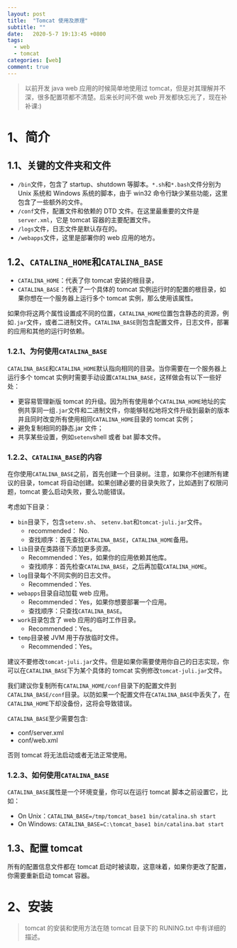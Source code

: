 ```yaml
---
layout: post
title:  "Tomcat 使用及原理"
subtitle: ""
date:   2020-5-7 19:13:45 +0800
tags:
  - web
  - tomcat
categories: [web]
comment: true
---
```


> 以前开发 java web 应用的时候简单地使用过 tomcat，但是对其理解并不深，很多配置项都不清楚。后来长时间不做 web 开发都快忘光了，现在补补课:)
<!-- more -->
# 1、简介

## 1.1、关键的文件夹和文件

- `/bin`文件，包含了 startup、shutdown 等脚本。`*.sh`和`*.bash`文件分别为 Unix 系统和 Windows 系统的脚本，由于 win32 命令行缺少某些功能，这里包含了一些额外的文件。
- `/conf`文件，配置文件和依赖的 DTD 文件。在这里最重要的文件是`server.xml`，它是 tomcat 容器的主要配置文件。
- `/logs`文件，日志文件是默认存在的。
- `/webapps`文件，这里是部署你的 web 应用的地方。

## 1.2、`CATALINA_HOME`和`CATALINA_BASE`

- `CATALINA_HOME`：代表了你 tomcat 安装的根目录，
- `CATALINA_BASE`：代表了一个具体的 tomcat 实例运行时的配置的根目录，如果你想在一个服务器上运行多个 tomcat 实例，那么使用该属性。

如果你将这两个属性设置成不同的位置，`CATALINA_HOME`位置包含静态的资源，例如`.jar`文件，或者二进制文件。`CATALINA_BASE`则包含配置文件，日志文件，部署的应用和其他的运行时依赖。

### 1.2.1、为何使用`CATALINA_BASE`

`CATALINA_BASE`和`CATALINA_HOME`默认指向相同的目录。当你需要在一个服务器上运行多个 tomcat 实例时需要手动设置`CATALINA_BASE`，这样做会有以下一些好处：

- 更容易管理新版 tomcat 的升级。因为所有使用单个`CATALINA_HOME`地址的实例共享同一组`.jar`文件和二进制文件，你能够轻松地将文件升级到最新的版本并且同时改变所有使用相同`CATALINA_HOME`目录的 tomcat 实例；
- 避免复制相同的静态.jar 文件；
- 共享某些设置，例如`setenv`shell 或者 bat 脚本文件。

### 1.2.2、`CATALINA_BASE`的内容

在你使用`CATALINA_BASE`之前，首先创建一个目录树。注意，如果你不创建所有建议的目录，tomcat 将自动创建。如果创建必要的目录失败了，比如遇到了权限问题，tomcat 要么启动失败，要么功能错误。

考虑如下目录：

- `bin`目录下，包含`setenv.sh`、 `setenv.bat`和`tomcat-juli.jar`文件。
  - recommended： No.
  - 查找顺序：首先查找`CATALINA_BASE`，`CATALINA_HOME`备用。
- `lib`目录在类路径下添加更多资源。
  - Recommended：Yes，如果你的应用依赖其他库。
  - 查找顺序：首先检查`CATALINA_BASE`，之后再加载`CATALINA_HOME`。
- `log`目录每个不同实例的日志文件。
  - Recommended：Yes.
- `webapps`目录自动加载 web 应用。
  - Recommended：Yes，如果你想要部署一个应用。
  - 查找顺序：只查找`CATALINA_BASE`。
- `work`目录包含了 web 应用的临时工作目录。
  - Recommended：Yes。
- `temp`目录被 JVM 用于存放临时文件。
  - Recommended：Yes。

建议不要修改`tomcat-juli.jar`文件。但是如果你需要使用你自己的日志实现，你可以在`CATALINA_BASE`下为某个具体的 tomcat 实例修改`tomcat-juli.jar`文件。

我们建议你复制所有`CATALINA_HOME/conf`目录下的配置文件到`CATALINA_BASE/conf`目录。以防如果一个配置文件在`CATALINA_BASE`中丢失了，在`CATALINA_HOME`下却没备份，这将会导致错误。

`CATALINA_BASE`至少需要包含:

- conf/server.xml
- conf/web.xml

否则 tomcat 将无法启动或者无法正常使用。

### 1.2.3、如何使用`CATALINA_BASE`

`CATALINA_BASE`属性是一个环境变量，你可以在运行 tomcat 脚本之前设置它，比如：

- On Unix：`CATALINA_BASE=/tmp/tomcat_base1 bin/catalina.sh start`
- On Windows: `CATALINA_BASE=C:\tomcat_base1 bin/catalina.bat start`

## 1.3、配置 tomcat

所有的配置信息文件都在 tomcat 启动时被读取，这意味着，如果你更改了配置，你需要重新启动 tomcat 容器。

# 2、安装

> tomcat 的安装和使用方法在随 tomcat 目录下的 RUNING.txt 中有详细的描述。





